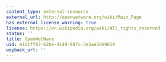 ```yaml
---
content_type: external-resource
external_url: http://openwetware.org/wiki/Main_Page
has_external_license_warning: true
license: https://en.wikipedia.org/wiki/All_rights_reserved
status: ''
title: OpenWetWare
uid: e1d1ff87-62be-4149-987c-3e5ae3de9659
wayback_url: ''
---
```

